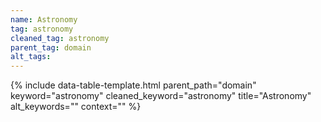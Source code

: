 ```yaml
---
name: Astronomy
tag: astronomy
cleaned_tag: astronomy
parent_tag: domain
alt_tags: 
---
```


{% include data-table-template.html 
  parent_path="domain" 
  keyword="astronomy" 
  cleaned_keyword="astronomy" 
  title="Astronomy"
  alt_keywords=""
  context=""
%}

